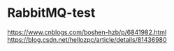 # RabbitMQ-test
https://www.cnblogs.com/boshen-hzb/p/6841982.html
https://blog.csdn.net/hellozpc/article/details/81436980
